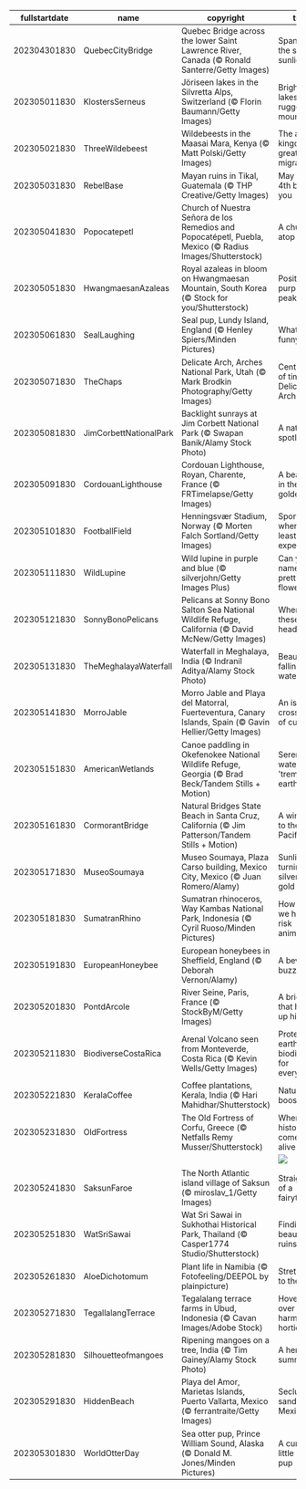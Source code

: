 |fullstartdate|name|copyright|title|image|
|--|--|--|--|--|
202304301830|QuebecCityBridge|Quebec Bridge across the lower Saint Lawrence River, Canada (© Ronald Santerre/Getty Images)|Spanning the soft sunlight|![](/en-IN/2023/05/202304301830QuebecCityBridge.jpg)|
202305011830|KlostersSerneus|Jöriseen lakes in the Silvretta Alps, Switzerland (© Florin Baumann/Getty Images)|Bright blue lakes and rugged mountains|![](/en-IN/2023/05/202305011830KlostersSerneus.jpg)|
202305021830|ThreeWildebeest|Wildebeests in the Maasai Mara, Kenya (© Matt Polski/Getty Images)|The animal kingdom's great migration|![](/en-IN/2023/05/202305021830ThreeWildebeest.jpg)|
202305031830|RebelBase|Mayan ruins in Tikal, Guatemala (© THP Creative/Getty Images)|May the 4th be with you|![](/en-IN/2023/05/202305031830RebelBase.jpg)|
202305041830|Popocatepetl|Church of Nuestra Señora de los Remedios and Popocatépetl, Puebla, Mexico (© Radius Images/Shutterstock)|A church atop a hill|![](/en-IN/2023/05/202305041830Popocatepetl.jpg)|
202305051830|HwangmaesanAzaleas|Royal azaleas in bloom on Hwangmaesan Mountain, South Korea (© Stock for you/Shutterstock)|Positively purple peaks|![](/en-IN/2023/05/202305051830HwangmaesanAzaleas.jpg)|
202305061830|SealLaughing|Seal pup, Lundy Island, England (© Henley Spiers/Minden Pictures)|What's so funny?|![](/en-IN/2023/05/202305061830SealLaughing.jpg)|
202305071830|TheChaps|Delicate Arch, Arches National Park, Utah (© Mark Brodkin Photography/Getty Images)|Centuries of time in a Delicate Arch|![](/en-IN/2023/05/202305071830TheChaps.jpg)|
202305081830|JimCorbettNationalPark|Backlight sunrays at Jim Corbett National Park (© Swapan Banik/Alamy Stock Photo)|A natural spotlight|![](/en-IN/2023/05/202305081830JimCorbettNationalPark.jpg)|
202305091830|CordouanLighthouse|Cordouan Lighthouse, Royan, Charente, France (© FRTimelapse/Getty Images)|A beacon in the golden light|![](/en-IN/2023/05/202305091830CordouanLighthouse.jpg)|
202305101830|FootballField|Henningsvær Stadium, Norway (© Morten Falch Sortland/Getty Images)|Sport where you least expect it|![](/en-IN/2023/05/202305101830FootballField.jpg)|
202305111830|WildLupine|Wild lupine in purple and blue (© silverjohn/Getty Images Plus)|Can you name these pretty flowers?|![](/en-IN/2023/05/202305111830WildLupine.jpg)|
202305121830|SonnyBonoPelicans|Pelicans at Sonny Bono Salton Sea National Wildlife Refuge, California (© David McNew/Getty Images)|Where are these birds headed?|![](/en-IN/2023/05/202305121830SonnyBonoPelicans.jpg)|
202305131830|TheMeghalayaWaterfall|Waterfall in Meghalaya, India (© Indranil Aditya/Alamy Stock Photo)|Beautiful falling waters|![](/en-IN/2023/05/202305131830TheMeghalayaWaterfall.jpg)|
202305141830|MorroJable|Morro Jable and Playa del Matorral, Fuerteventura, Canary Islands, Spain (© Gavin Hellier/Getty Images)|An island crossroad of culture|![](/en-IN/2023/05/202305141830MorroJable.jpg)|
202305151830|AmericanWetlands|Canoe paddling in Okefenokee National Wildlife Refuge, Georgia (© Brad Beck/Tandem Stills + Motion)|Serene waters on a 'trembling earth'|![](/en-IN/2023/05/202305151830AmericanWetlands.jpg)|
202305161830|CormorantBridge|Natural Bridges State Beach in Santa Cruz, California (© Jim Patterson/Tandem Stills + Motion)|A window to the Pacific|![](/en-IN/2023/05/202305161830CormorantBridge.jpg)|
202305171830|MuseoSoumaya|Museo Soumaya, Plaza Carso building, Mexico City, Mexico (© Juan Romero/Alamy)|Sunlight turning silver to gold|![](/en-IN/2023/05/202305171830MuseoSoumaya.jpg)|
202305181830|SumatranRhino|Sumatran rhinoceros, Way Kambas National Park, Indonesia (© Cyril Ruoso/Minden Pictures)|How can we help at-risk animals?|![](/en-IN/2023/05/202305181830SumatranRhino.jpg)|
202305191830|EuropeanHoneybee|European honeybees in Sheffield, England (© Deborah Vernon/Alamy)|A bevy of buzzers|![](/en-IN/2023/05/202305191830EuropeanHoneybee.jpg)|
202305201830|PontdArcole|River Seine, Paris, France (© StockByM/Getty Images)|A bridge that holds up history|![](/en-IN/2023/05/202305201830PontdArcole.jpg)|
202305211830|BiodiverseCostaRica|Arenal Volcano seen from Monteverde, Costa Rica (© Kevin Wells/Getty Images)|Protecting earth's biodiversity for everyone|![](/en-IN/2023/05/202305211830BiodiverseCostaRica.jpg)|
202305221830|KeralaCoffee|Coffee plantations, Kerala, India (© Hari Mahidhar/Shutterstock)|Nature's boost fruit|![](/en-IN/2023/05/202305221830KeralaCoffee.jpg)|
202305231830|OldFortress|The Old Fortress of Corfu, Greece (© Netfalls Remy Musser/Shutterstock)|Where history comes alive|![](/en-IN/2023/05/202305231830OldFortress.jpg)|
||||![](/en-IN/2023/05/.jpg)|
202305241830|SaksunFaroe|The North Atlantic island village of Saksun (© miroslav_1/Getty Images)|Straight out of a fairytale|![](/en-IN/2023/05/202305241830SaksunFaroe.jpg)|
202305251830|WatSriSawai|Wat Sri Sawai in Sukhothai Historical Park, Thailand (© Casper1774 Studio/Shutterstock)|Finding beauty in ruins|![](/en-IN/2023/05/202305251830WatSriSawai.jpg)|
202305261830|AloeDichotomum|Plant life in Namibia (© Fotofeeling/DEEPOL by plainpicture)|Stretching to the sky|![](/en-IN/2023/05/202305261830AloeDichotomum.jpg)|
202305271830|TegallalangTerrace|Tegalalang terrace farms in Ubud, Indonesia (© Cavan Images/Adobe Stock)|Hovering over harmonious horticulture|![](/en-IN/2023/05/202305271830TegallalangTerrace.jpg)|
202305281830|Silhouetteofmangoes|Ripening mangoes on a tree, India (© Tim Gainey/Alamy Stock Photo)|A herald of summer|![](/en-IN/2023/05/202305281830Silhouetteofmangoes.jpg)|
202305291830|HiddenBeach|Playa del Amor, Marietas Islands, Puerto Vallarta, Mexico (© ferrantraite/Getty Images)|Secluded sands in Mexico|![](/en-IN/2023/05/202305291830HiddenBeach.jpg)|
202305301830|WorldOtterDay|Sea otter pup, Prince William Sound, Alaska (© Donald M. Jones/Minden Pictures)|A curious little otter pup|![](/en-IN/2023/05/202305301830WorldOtterDay.jpg)|

